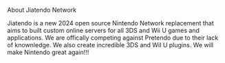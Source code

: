 About Jiatendo Network 

Jiatendo is a new 2024 open source Nintendo Network replacement that aims to built custom online servers for all 3DS and Wii U games and applications. We are offically competing against Pretendo due to their lack of knownledge. We also create incredible 3DS and WiI U plugins. We will make Nintendo great again!!!
